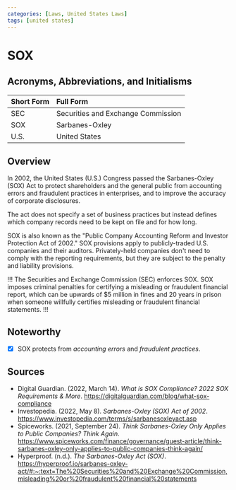 ```yaml
---
categories: [Laws, United States Laws]
tags: [united states]
---
```


# SOX

## Acronyms, Abbreviations, and Initialisms

Short Form | Full Form
:--- | :---
SEC | Securities and Exchange Commission
SOX | Sarbanes-Oxley
U.S. | United States

## Overview

In 2002, the United States (U.S.) Congress passed the Sarbanes-Oxley (SOX) Act to protect shareholders and the general public from accounting errors and fraudulent practices in enterprises, and to improve the accuracy of corporate disclosures.

The act does not specify a set of business practices but instead defines which company records need to be kept on file and for how long.

SOX is also known as the "Public Company Accounting Reform and Investor Protection Act of 2002." SOX provisions apply to publicly-traded U.S. companies and their auditors. Privately-held companies don't need to comply with the reporting requirements, but they are subject to the penalty and liability provisions.

!!!
The Securities and Exchange Commission (SEC) enforces SOX. SOX imposes criminal penalties for certifying a misleading or fraudulent financial report, which can be upwards of $5 million in fines and 20 years in prison when someone willfully certifies misleading or fraudulent financial statements.
!!!

## Noteworthy

- [X] SOX protects from *accounting errors* and *fraudulent practices*.

## Sources

- Digital Guardian. (2022, March 14). *What is SOX Compliance? 2022 SOX Requirements & More*. https://digitalguardian.com/blog/what-sox-compliance
- Investopedia. (2022, May 8). *Sarbanes-Oxley (SOX) Act of 2002*. https://www.investopedia.com/terms/s/sarbanesoxleyact.asp
- Spiceworks. (2021, September 24). *Think Sarbanes-Oxley Only Applies to Public Companies? Think Again*. https://www.spiceworks.com/finance/governance/guest-article/think-sarbanes-oxley-only-applies-to-public-companies-think-again/
- Hyperproof. (n.d.). *The Sarbanes-Oxley Act (SOX)*. https://hyperproof.io/sarbanes-oxley-act/#:~:text=The%20Securities%20and%20Exchange%20Commission,misleading%20or%20fraudulent%20financial%20statements